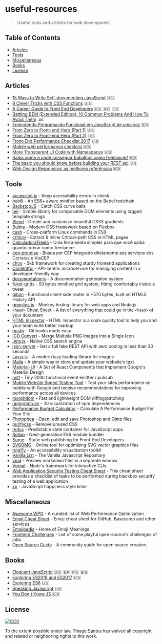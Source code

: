 # useful-resources
> Useful tools and articles for web development

## Table of Contents
- [Articles](#articles)
- [Tools](#tools)
- [Miscellaneous](#miscellaneous)
- [Books](#books)
- [License](https://thiamsantos.github.io/)
## Articles
- [15 Ways to Write Self-documenting JavaScript](https://www.sitepoint.com/self-documenting-javascript/) :us:
- [8 Clever Tricks with CSS Functions](https://www.sitepoint.com/8-clever-tricks-with-css-functions/) :us:
- [A Career Guide to Front End Developers](https://github.com/woliveiras/front-end-career) :us: 🇧🇷 :es:
- [Battling BEM (Extended Edition): 10 Common Problems And How To Avoid Them](https://www.smashingmagazine.com/2016/06/battling-bem-extended-edition-common-problems-and-how-to-avoid-them/) :us
- [Entendendo Programação Funcional em JavaScript de uma vez](https://medium.com/tableless/entendendo-programa%C3%A7%C3%A3o-funcional-em-javascript-de-uma-vez-c676489be08b#.ayiti13mc) 🇧🇷
- [From Zero to Front-end Hero (Part 1)](https://medium.freecodecamp.com/from-zero-to-front-end-hero-part-1-7d4f7f0bff02#.wpz6c4u7q) :us:
- [From Zero to Front-end Hero (Part 2)](https://medium.freecodecamp.com/from-zero-to-front-end-hero-part-2-adfa4824da9b#.wuahum3o6) :us:
- [Front-End Performance Checklist 2017](https://www.smashingmagazine.com/2016/12/front-end-performance-checklist-2017-pdf-pages/) :us:
- [Mobile web performance checklist](https://www.oreilly.com/ideas/mobile-web-performance-checklist) :us:
- [More Transparent UI Code with Namespaces](https://csswizardry.com/2015/03/more-transparent-ui-code-with-namespaces/) :us:
- [Saiba como e onde conseguir trabalhos como freelancer!](http://blog.alura.com.br/saiba-como-e-onde-conseguir-trabalhos-como-freelancer/) 🇧🇷
- [The basic you should know before building your REST api](http://www.thedevpiece.com/the-basic-you-should-know-before-building-your-rest-api/) :us:
- [Web Design Responsivo: as melhores referências](http://sergiolopes.org/diretorio-design-responsivo/) 🇧🇷 

## Tools
- [accesslint.js](https://github.com/accesslint/accesslint.js) - Keep accessibility errors in check
- [babili](https://github.com/babel/babili) - An ES6+ aware minifier based on the Babel toolchain
- [BackstopJS](https://github.com/garris/BackstopJS) - Catch CSS curve balls
- [bel](https://github.com/shama/bel) - Simple library for composable DOM elements using tagged template strings
- [Blend](http://www.colinkeany.com/blend/) - Create and customize beautiful CSS3 gradients
- [Bulma](https://github.com/jgthms/bulma) - Modern CSS framework based on Flexbox
- [cash](https://github.com/dthree/cash) - Cross-platform Linux commands in ES6
- [critical](https://github.com/addyosmani/critical) - Extract & Inline Critical-path CSS in HTML pages
- [CalculadoraFreela](https://www.calculadorafreela.com/) - Uma ferramenta simples para que você saiba quanto cobrar como freelancer
- [cep-promise](https://github.com/filipedeschamps/cep-promise) - Busca por CEP integrado diretamente aos serviços dos Correios e ViaCEP
- [choo](https://github.com/yoshuawuyts/choo) - 5kb framework for creating sturdy frontend applications
- [Contentful](https://www.contentful.com/) - API-centric microservice for managing content in a developer-friendly way
- [documentationjs](https://github.com/documentationjs/documentation) - A documentation generation system
- [fukol-grids](https://github.com/Heydon/fukol-grids) - 93 bytes minified grid system, fitting comfortably inside a tweet
- [gibon](https://github.com/tunnckoCore/gibon) - Functional client-side router in ~570 bytes, built on HTML5 History API
- [gremlins.js](https://github.com/marmelab/gremlins.js) - Monkey testing library for web apps and Node.js
- [`<head>` Cheat Sheet](http://gethead.info/) - A list of everything that could go in the `<head>` of your document
- [HTML Inspector](https://github.com/philipwalton/html-inspector) - HTML Inspector is a code quality tool to help you and your team write better markup
- [husky](https://github.com/typicode/husky) - Git hooks made easy
- [ICO Convert](http://icoconvert.com/Multi_Image_to_one_icon/) - Merge Multiple PNG Images Into a Single Icon
- [Jets.js](https://jets.js.org/) - Native CSS search engine
- [json-server](https://github.com/typicode/json-server) - Get a full fake REST API with zero coding in less than 30 seconds
- [Layzr.js](https://github.com/callmecavs/layzr.js) - A modern lazy loading library for images
- [Malla](https://www.malla.io/) - A simple way to store and update your website's text
- [Material-UI](http://www.material-ui.com/#/) - A Set of React Components that Implement Google's Material Design
- [mitt](https://github.com/developit/mitt) - Tiny 200b functional event emitter / pubsub
- [Mobile Website Speed Testing Tool](https://testmysite.thinkwithgoogle.com/) - Test your sites performance on mobile with Google and receive recommendations for improving performance across all devices
- [morphdom](https://github.com/patrick-steele-idem/morphdom) - Fast and lightweight DOM diffing/patching
- [npmgraph.an](http://npm.anvaka.com/#/) - 2d visualization of npm dependencies
- [Performance Budget Calculator](http://www.performancebudget.io/) - Calculate A Performance Budget For Your Site
- [Photophea](https://www.photopea.com/) - Open, edit and save Photoshop and Gimp files
- [purifycss](https://github.com/purifycss/purifycss) - Remove unused CSS
- [redux](http://redux.js.org/) - Predictable state container for JavaScript apps
- [Rollup](https://github.com/rollup/rollup) - Next-generation ES6 module bundler
- [Surge](https://surge.sh/) - Static web publishing for Front-End Developers
- [SVGOMG](https://jakearchibald.github.io/svgomg/) - Online tool for optimizing SVG vector graphics files
- [tota11y](https://github.com/Khan/tota11y) - An accessibility visualization toolkit
- [Vanilla List](http://www.vanillalist.com/) - The Vanilla Javascript Repository
- [vmd](https://github.com/yoshuawuyts/vmd) - Preview markdown files in a separate window
- [Vorpal](https://github.com/dthree/vorpal) - Node's framework for interactive CLIs
- [Web Application Security Testing Cheat Sheet](https://www.owasp.org/index.php/Web_Application_Security_Testing_Cheat_Sheet) - This cheat sheet provides a checklist of tasks to be performed during blackbox security testing of a web application
- [xo](https://github.com/sindresorhus/xo) - JavaScript happiness style linter

## Miscellaneous
- [Awesome WPO](https://github.com/davidsonfellipe/awesome-wpo) - A curated list of Web Performance Optimization
- [Emoji Cheat Sheet](http://www.webpagefx.com/tools/emoji-cheat-sheet/) - Emoji cheat sheet for GitHub, Basecamp and other services
- [Emojipedia](http://emojipedia.org/) - Home of Emoji Meanings
- [Frontend Challenges](https://github.com/LFeh/frontend-challenges) - List of some playful open-source's challenges of jobs
- [Open Source Guide](https://opensource.guide/) - A community guide for open source creators

## Books
- [Eloquent JavaScript](http://eloquentjavascript.net/) :us: 🇧🇷 :ru: 🇧🇬
- [Exploring ES2016 and ES2017](http://exploringjs.com/es2016-es2017/index.html) :us:
- [Exploring ES6](http://exploringjs.com/es6/) :us:
- [Speaking Javascript](http://speakingjs.com/es5/) :us:
- [You Don't Know JS](https://github.com/getify/You-Dont-Know-JS) :us:

## License
[![CC0](http://mirrors.creativecommons.org/presskit/buttons/88x31/svg/cc-zero.svg)](https://creativecommons.org/publicdomain/zero/1.0/)

To the extent possible under law, [Thiago Santos](https://thiamsantos.github.io/) has waived all copyright and related or neighboring rights to this work.
